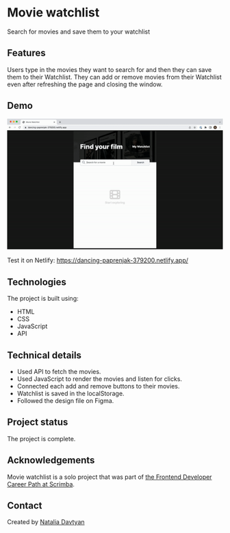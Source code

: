 # Movie watchlist

Search for movies and save them to your watchlist

## Features
Users type in the movies they want to search for and then they can save them to their Watchlist. They can add or remove movies from their Watchlist even after refreshing the page and closing the window.

## Demo
![The demonstration](images/movie-watchlist.gif)

Test it on Netlify: https://dancing-paprenjak-379200.netlify.app/

## Technologies
The project is built using:
* HTML
* CSS
* JavaScript
* API

## Technical details
* Used API to fetch the movies.
* Used JavaScript to render the movies and listen for clicks.
* Connected each add and remove buttons to their movies.
* Watchlist is saved in the localStorage.
* Followed the design file on Figma.


## Project status
The project is complete.

## Acknowledgements
Movie watchlist is a solo project that was part of [the Frontend Developer Career Path at Scrimba](https://scrimba.com/learn/frontend).

## Contact
Created by [Natalia Davtyan](https://github.com/nataliadavtyan)